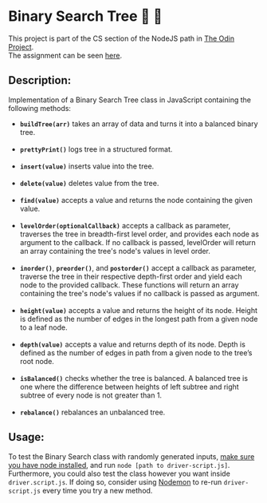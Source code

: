 # Binary Search Tree :mag_right: :evergreen_tree:
This project is part of the CS section of the NodeJS path in [The Odin Project](https://www.theodinproject.com/).<br>
The assignment can be seen [here](https://www.theodinproject.com/lessons/javascript-binary-search-trees#assignment).

## Description:
Implementation of  a Binary Search Tree class in JavaScript containing the following methods:
 - <b>`buildTree(arr)`</b> takes an array of data and turns it into a balanced binary tree.<br><br>
 - <b>`prettyPrint()`</b> logs tree in a structured format.<br><br>
 - <b>`insert(value)`</b> inserts value into the tree.<br><br>
 - <b>`delete(value)`</b> deletes value from the tree.<br><br>
 - <b>`find(value)`</b> accepts a value and returns the node containing the given value.<br><br>
 - <b>`levelOrder(optionalCallback)`</b> accepts a callback as parameter, traverses the tree in breadth-first level order, and provides each node as argument to the callback. If no callback is passed, levelOrder will return an array containing the tree's node's values in level order.<br><br>
 - <b>`inorder()`</b>, <b>`preorder()`</b>, and <b>`postorder()`</b> accept a callback as parameter, traverse the tree in their respective depth-first order and yield each node to the provided callback. These functions will return an array containing the tree's node's values if no callback is passed as argument.<br><br>
 - <b>`height(value)`</b> accepts a value and returns the height of its node. Height is defined as the number of edges in the longest path from a given node to a leaf node.<br><br>
 - <b>`depth(value)`</b> accepts a value and returns depth of its node. Depth is defined as the number of edges in path from a given node to the tree’s root node.<br><br>
 - <b>`isBalanced()`</b> checks whether the tree is balanced. A balanced tree is one where the difference between heights of left subtree and right subtree of every node is not greater than 1.<br><br>
 - <b>`rebalance()`</b> rebalances an unbalanced tree.
 
 ## Usage:
To test the Binary Search class with randomly generated inputs, [make sure you have node installed](https://stackoverflow.com/questions/10475651/how-to-tell-if-node-js-is-installed-or-not), and run `node [path to driver-script.js]`. Furthermore, you could also test the class however you want inside `driver.script.js`. If doing so, consider using [Nodemon](https://www.npmjs.com/package/nodemon) to re-run `driver-script.js` every time you try a new method.
